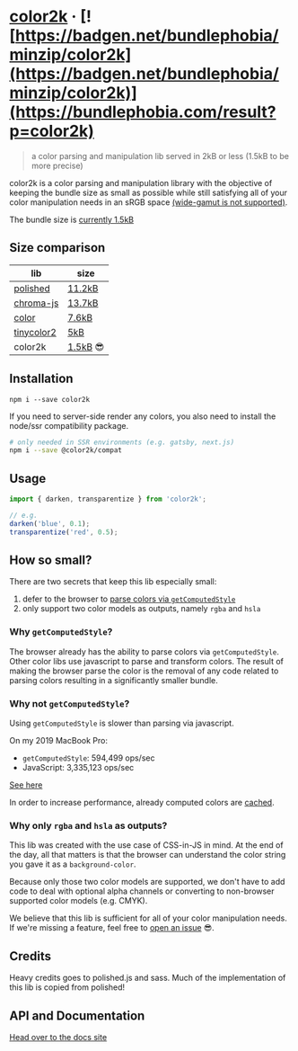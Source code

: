 # [color2k](https://color2k.com) · [![https://badgen.net/bundlephobia/minzip/color2k](https://badgen.net/bundlephobia/minzip/color2k)](https://bundlephobia.com/result?p=color2k)

> a color parsing and manipulation lib served in 2kB or less (1.5kB to be more precise)

color2k is a color parsing and manipulation library with the objective of keeping the bundle size as small as possible while still satisfying all of your color manipulation needs in an sRGB space [(wide-gamut is not supported)](https://github.com/ricokahler/color2k/issues/16).

The bundle size is [currently 1.5kB](https://bundlephobia.com/result?p=color2k)

## Size comparison

| lib                                                       | size                                                  |
| --------------------------------------------------------- | ----------------------------------------------------- |
| [polished](https://github.com/styled-components/polished) | [11.2kB](https://bundlephobia.com/result?p=polished)  |
| [chroma-js](https://github.com/gka/chroma.js)             | [13.7kB](https://bundlephobia.com/result?p=chroma-js) |
| [color](https://github.com/Qix-/color)                    | [7.6kB](https://bundlephobia.com/result?p=color)      |
| [tinycolor2](https://github.com/bgrins/TinyColor)         | [5kB](https://bundlephobia.com/result?p=tinycolor2)   |
| color2k                                                   | [1.5kB](https://bundlephobia.com/result?p=color2k) 😎 |

## Installation

```
npm i --save color2k
```

If you need to server-side render any colors, you also need to install the node/ssr compatibility package.

```bash
# only needed in SSR environments (e.g. gatsby, next.js)
npm i --save @color2k/compat
```

## Usage

```js
import { darken, transparentize } from 'color2k';

// e.g.
darken('blue', 0.1);
transparentize('red', 0.5);
```

## How so small?

There are two secrets that keep this lib especially small:

1. defer to the browser to [parse colors via `getComputedStyle`](https://github.com/ricokahler/color2k/blob/63905b1ad09312cc4e06f20961c6dfb930a3ceb3/packages/parse-to-rgba/src/index.ts#L63)
2. only support two color models as outputs, namely `rgba` and `hsla`

### Why `getComputedStyle`?

The browser already has the ability to parse colors via `getComputedStyle`. Other color libs use javascript to parse and transform colors. The result of making the browser parse the color is the removal of any code related to parsing colors resulting in a significantly smaller bundle.

### Why not `getComputedStyle`?

Using `getComputedStyle` is slower than parsing via javascript.

On my 2019 MacBook Pro:

- `getComputedStyle`: 594,499 ops/sec
- JavaScript: 3,335,123 ops/sec

[See here](https://jsperf.com/polished-vs-canvas/3)

In order to increase performance, already computed colors are [cached](https://github.com/ricokahler/color2k/blob/22941f75aa9216f2a581a02da41b7fb8f18ffba4/packages/parse-to-rgba/src/index.ts#L41).

### Why only `rgba` and `hsla` as outputs?

This lib was created with the use case of CSS-in-JS in mind. At the end of the day, all that matters is that the browser can understand the color string you gave it as a `background-color`.

Because only those two color models are supported, we don't have to add code to deal with optional alpha channels or converting to non-browser supported color models (e.g. CMYK).

We believe that this lib is sufficient for all of your color manipulation needs. If we're missing a feature, feel free to [open an issue](https://github.com/ricokahler/color2k/issues/new) 😎.

## Credits

Heavy credits goes to polished.js and sass. Much of the implementation of this lib is copied from polished!

<!-- DOCS-END -->

## API and Documentation

[Head over to the docs site](https://color2k.com)
